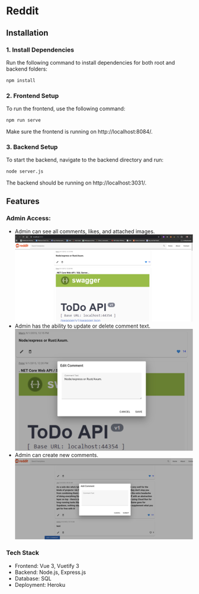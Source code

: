 # Reddit

## Installation

### 1. Install Dependencies

Run the following command to install dependencies for both root and backend folders:

```bash
npm install
```

### 2. Frontend Setup

To run the frontend, use the following command:

```bash
npm run serve
```

Make sure the frontend is running on http://localhost:8084/.

### 3. Backend Setup

To start the backend, navigate to the backend directory and run:

```bash
node server.js
```

The backend should be running on http://localhost:3031/.

## Features

### Admin Access:

- Admin can see all comments, likes, and attached images.
  ![Alt text](./public/home%20page.jpg)
- Admin has the ability to update or delete comment text.
  ![Alt text](./public/edit.jpg)
- Admin can create new comments.
  ![Alt text](./public/add.jpg)

### Tech Stack

- Frontend: Vue 3, Vuetify 3
- Backend: Node.js, Express.js
- Database: SQL
- Deployment: Heroku
